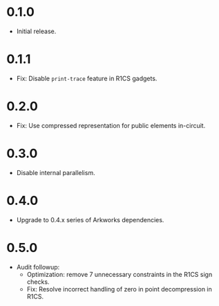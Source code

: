 # 0.1.0

* Initial release.

# 0.1.1

* Fix: Disable `print-trace` feature in R1CS gadgets.

# 0.2.0

* Fix: Use compressed representation for public elements in-circuit.

# 0.3.0

* Disable internal parallelism.

# 0.4.0

* Upgrade to 0.4.x series of Arkworks dependencies.

# 0.5.0

* Audit followup:
  * Optimization: remove 7 unnecessary constraints in the R1CS sign checks.
  * Fix: Resolve incorrect handling of zero in point decompression in R1CS.
